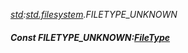 _[std](../../modules/std/std-module.md):[std.filesystem](../../modules/std/std-filesystem.md).FILETYPE\_UNKNOWN_
##### Const FILETYPE\_UNKNOWN:[FileType](../../modules/std/std-filesystem-filetype.md)
